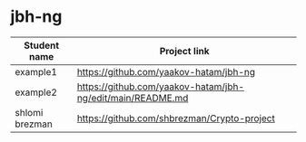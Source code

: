 # jbh-ng

| Student name      | Project link |
| ----------- | ----------- |
| example1      | https://github.com/yaakov-hatam/jbh-ng       |
| example2   | https://github.com/yaakov-hatam/jbh-ng/edit/main/README.md  
| shlomi brezman | https://github.com/shbrezman/Crypto-project
